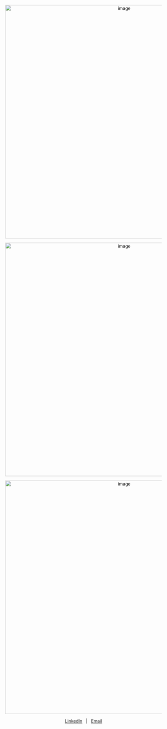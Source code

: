 
<p align="center">
  <img src="https://github.com/AveryCS/AveryCS/assets/97619724/3a951d46-0cb2-4d80-a0f2-ef60215fe567" alt="image" width="750">
</p>







<p align="center">
  <img src="https://github.com/AveryCS/AveryCS/assets/97619724/c4aba9d2-96de-4ad5-8dfc-662e480d782a" alt="image" width="750">
</p>
<p align="center">
  <img src="https://github.com/AveryCS/AveryCS/assets/97619724/c63d3186-278e-440e-9ca8-369451856a7a" alt="image" width="750">
<p align="center">
  <a href="https://www.linkedin.com/in/averycs">LinkedIn</a>
  &nbsp; | &nbsp;
  <a href="mailto:Averydcs@gmail.com">Email</a>
</p>











<!--
**AveryCS/AveryCS** is a ✨ _special_ ✨ repository because its `README.md` (this file) appears on your GitHub profile.
[![GitHub Streak](https://github-readme-streak-stats.herokuapp.com/?user=AveryCS)](https://git.io/streak-stats)


[![Top Langs](https://github-readme-stats.vercel.app/api/top-langs/?username=AveryCS)](https://github.com/AveryCS/github-readme-stats)

[![Top Langs](https://github-readme-stats.vercel.app/api/top-langs/?username=AveryCS&layout=donut)](https://github.com/AveryCS/github-readme-stats)

![LeetCode Card](https://leetcode-card.vercel.app/api?username=AveryCS&style=dark)


Here are some ideas to get you started:

- 🔭 I’m currently working on ...
- 🌱 I’m currently learning ...
- 👯 I’m looking to collaborate on ...
- 🤔 I’m looking for help with ...
- 💬 Ask me about ...
- 📫 How to reach me: ...
- 😄 Pronouns: ...
- ⚡ Fun fact: ...
-->



